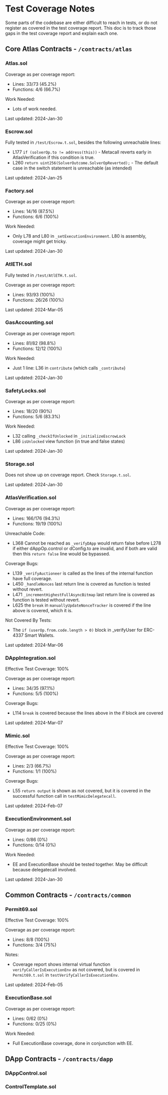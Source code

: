 # Test Coverage Notes

Some parts of the codebase are either difficult to reach in tests, or do not register as covered in the test coverage report. This doc is to track those gaps in the test coverage report and explain each one.

## Core Atlas Contracts - `/contracts/atlas`

### Atlas.sol

Coverage as per coverage report:

- Lines: 33/73 (45.2%)
- Functions: 4/6 (66.7%)

Work Needed:

- Lots of work needed.

Last updated: 2024-Jan-30

### Escrow.sol

Fully tested in `/test/Escrow.t.sol`, besides the following unreachable lines:

- L177 `if (solverOp.to != address(this))` - Metacall reverts early in AtlasVerification if this condition is true.
- L260 `return uint256(SolverOutcome.SolverOpReverted);` - The default case in the switch statement is unreachable (as intended)

Last updated: 2024-Jan-25

### Factory.sol

Coverage as per coverage report:

- Lines: 14/16 (87.5%)
- Functions: 6/6 (100%)

Work Needed:

- Only L78 and L80 in `_setExecutionEnvironment`. L80 is assembly, coverage might get tricky.

Last updated: 2024-Jan-30

### AtlETH.sol

Fully tested in `/test/AtlETH.t.sol`.

Coverage as per coverage report:

- Lines: 93/93 (100%)
- Functions: 26/26 (100%)

Last updated: 2024-Mar-05

### GasAccounting.sol

Coverage as per coverage report:

- Lines: 81/82 (98.8%)
- Functions: 12/12 (100%)

Work Needed:

- Just 1 line: L36 in `contribute` (which calls `_contribute`)

Last updated: 2024-Jan-30

### SafetyLocks.sol

Coverage as per coverage report:

- Lines: 18/20 (90%)
- Functions: 5/6 (83.3%)

Work Needed:

- L32 calling `_checkIfUnlocked` in `_initializeEscrowLock`
- L86 `isUnlocked` view function (in true and false states)

Last updated: 2024-Jan-30

### Storage.sol

Does not show up on coverage report. Check `Storage.t.sol`.

Last updated: 2024-Jan-30

### AtlasVerification.sol

Coverage as per coverage report:

- Lines: 166/176 (94.3%)
- Functions: 19/19 (100%)

Unreachable Code:

- L368 Cannot be reached as `_verifyDApp` would return false before L278 if either dAppOp.control or dConfig.to are invalid, and if both are valid then this `return false` line would be bypassed.

Coverage Bugs:

- L139 `_verifyAuctioneer` is called as the lines of the internal function have full coverage.
- L450 `_handleNonces` last return line is covered as function is tested without revert.
- L471 `_incrementHighestFullAsyncBitmap` last return line is covered as function is tested without revert.
- L625 the `break` in `manuallyUpdateNonceTracker` is covered if the line above is covered, which it is.

Not Covered By Tests:

- The `if (userOp.from.code.length > 0)` block in _verifyUser for ERC-4337 Smart Wallets.

Last updated: 2024-Mar-06

### DAppIntegration.sol

Effective Test Coverage: 100%

Coverage as per coverage report:

- Lines: 34/35 (97.1%)
- Functions: 5/5 (100%)

Coverage Bugs:

- L114 `break` is covered because the lines above in the if block are covered

Last updated: 2024-Mar-07

### Mimic.sol

Effective Test Coverage: 100%

Coverage as per coverage report:

- Lines: 2/3 (66.7%)
- Functions: 1/1 (100%)

Coverage Bugs:

- L55 `return output` is shown as not covered, but it is covered in the successful function call in `testMimicDelegatecall`.

Last updated: 2024-Feb-07

### ExecutionEnvironment.sol

Coverage as per coverage report:

- Lines: 0/86 (0%)
- Functions: 0/14 (0%)

Work Needed:

- EE and ExecutionBase should be tested together. May be difficult because delegatecall involved.

Last updated: 2024-Jan-30

## Common Contracts - `/contracts/common`

### Permit69.sol

Effective Test Coverage: 100%

Coverage as per coverage report:

- Lines: 8/8 (100%)
- Functions: 3/4 (75%)

Notes:

- Coverage report shows internal virtual function `verifyCallerIsExecutionEnv` as not covered, but is covered in `Permit69.t.sol` in `testVerifyCallerIsExecutionEnv`.

Last updated: 2024-Feb-05

### ExecutionBase.sol

Coverage as per coverage report:

- Lines: 0/62 (0%)
- Functions: 0/25 (0%)

Work Needed:

- Full ExecutionBase coverage, done in conjunction with EE.

## DApp Contracts - `/contracts/dapp`

### DAppControl.sol

### ControlTemplate.sol

<!-- TODO add more folders and contracts -->
